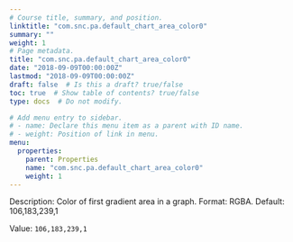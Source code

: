 ```yaml
---
# Course title, summary, and position.
linktitle: "com.snc.pa.default_chart_area_color0"
summary: ""
weight: 1
# Page metadata.
title: "com.snc.pa.default_chart_area_color0"
date: "2018-09-09T00:00:00Z"
lastmod: "2018-09-09T00:00:00Z"
draft: false  # Is this a draft? true/false
toc: true  # Show table of contents? true/false
type: docs  # Do not modify.

# Add menu entry to sidebar.
# - name: Declare this menu item as a parent with ID name.
# - weight: Position of link in menu.
menu:
  properties:
    parent: Properties
    name: "com.snc.pa.default_chart_area_color0"
    weight: 1
---
```


Description: Color of first gradient area in a graph. Format: RGBA. Default: 106,183,239,1


Value: `106,183,239,1`